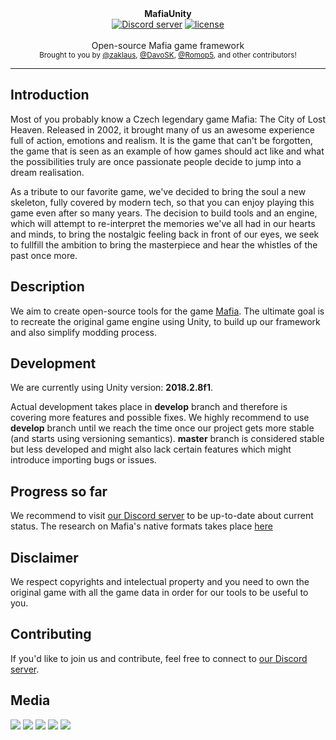 <div align="center">
   <b>MafiaUnity</b>
    <!--<a href="https://github.com/OpenMafia/openmf"><img src="https://cdn.discordapp.com/attachments/437558384380739619/437559542176415784/banner.png" alt="OpenMF" /></a>-->
</div>

<div align="center">
    <a href="https://discord.gg/eBQ4QHX"><img src="https://img.shields.io/discord/402098213114347520.svg" alt="Discord server" /></a>
    <a href="LICENSE"><img src="https://img.shields.io/github/license/openmafia/openmf.svg" alt="license" /></a>
</div>

<br />
<div align="center">
  Open-source Mafia game framework
</div>

<div align="center">
  <sub>
    Brought to you by <a href="https://github.com/zaklaus">@zaklaus</a>,
    <a href="https://github.com/DavoSK">@DavoSK</a>,
    <a href="https://github.com/romop5">@Romop5</a>,
    and other contributors!
  </sub>
</div>
<hr/>

## Introduction

Most of you probably know a Czech legendary game Mafia: The City of Lost Heaven. Released in 2002, it brought many of us an awesome experience full of action, emotions and realism. It is the game that can't be forgotten, the game that is seen as an example of how games should act like and what the possibilities truly are once passionate people decide to jump into a dream realisation.

As a tribute to our favorite game, we've decided to bring the soul a new skeleton, fully covered by modern tech, so that you can enjoy playing this game even after so many years. The decision to build tools and an engine, which will attempt to re-interpret the memories we've all had in our hearts and minds, to bring the nostalgic feeling back in front of our eyes, we seek to fullfill the ambition to bring the masterpiece and hear the whistles of the past once more.

## Description

We aim to create open-source tools for the game [Mafia](https://en.wikipedia.org/wiki/Mafia_(video_game)). The ultimate goal is to recreate the original game engine using Unity, to build up our framework and also simplify modding process.

## Development

We are currently using Unity version: **2018.2.8f1**.

Actual development takes place in **develop** branch and therefore is covering more features and possible fixes. We highly recommend to use **develop** branch until we reach the time once our project gets more stable
(and starts using versioning semantics). **master** branch is considered stable but less developed and might also lack certain features which might introduce importing bugs or issues.

## Progress so far

We recommend to visit [our Discord server](https://discord.gg/eBQ4QHX) to be up-to-date about current status. The research on Mafia's native formats takes place [here](https://github.com/OpenMafia/OpenMF/blob/master/Docs/DataFiles.md)

## Disclaimer

We respect copyrights and intelectual property and you need to own the original game with all the game data in order for our tools to be useful to you.

## Contributing

If you'd like to join us and contribute, feel free to connect to [our Discord server](https://discord.gg/eBQ4QHX).

## Media
![](https://i.imgur.com/7b1ln6z.jpg)
![](https://i.imgur.com/A92V7mh.jpg)
![](https://i.imgur.com/6xSzE3O.jpg)
![](https://i.imgur.com/COocDgd.jpg)
![](https://i.imgur.com/kUNizMw.jpg)
